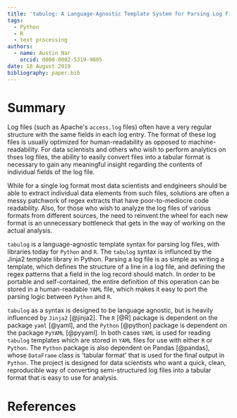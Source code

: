 ```yaml
---
title: 'tabulog: A Language-Agnostic Template System for Parsing Log Files'
tags:
  - Python
  - R
  - text processing
authors:
  - name: Austin Nar
    orcid: 0000-0002-5319-9805
date: 18 August 2019
bibliography: paper.bib
---
```



# Summary

Log files (such as Apache's ``access.log`` files) often have a very regular 
structure with the same fields in each log entry. The format of these log
files is usually optimized for human-readability as opposed to machine-readability.
For data scientists and others who wish to perform analytics on thses log files,
the ability to easily convert files into a tabular format is necessary to gain any 
meaningful insight regarding the contents of individual fields of the log file.

While for a single log format most data scientists and endgineers should be able
to extract individual data elements from such files, solutions are often a messy
patchwork of regex extracts that have poor-to-mediocre code readability. Also, for
those who wish to analyze the log files of various formats from different
sources, the need to reinvent the wheel for each new format is an unnecessary
bottleneck that gets in the way of working on the actual analysis.

``tabulog`` is a language-agnostic template syntax for parsing log files, with
libraries today for ``Python`` and ``R``. The ``tabulog`` syntax is influnced by 
the Jinja2 template library in Python. Parsing a log file is as simple as 
writing a template, which defines the structure of a line in a log file, and 
defining the regex patterns that a field in the log record should match. In order 
to be portable and self-contained, the entire definition of this operation can
be stored in a human-readable ``YAML`` file, which makes it easy to port the parsing
logic between ``Python`` and ``R``. 

``tabulog`` as a syntax is designed to be language agnostic, but is heavily 
influenced by ``Jinja2`` [@jinja2]. The ``R`` [@R] package is dependent on the
package ``yaml`` [@yaml], and the ``Python`` [@python] package is dependent on
the package ``PyYAML`` [@pyyaml]. In both cases ``YAML`` is used for reading 
``tabulog`` templates which are stored in ``YAML`` files for use with either
``R`` or ``Python``. The ``Python`` package is also dependent on Pandas [@pandas],
whose ``DataFrame`` class is 'tabular format' that is used for the final output
in ``Python``. The project is designed for data scientists who want
a quick, clean, reproducible way of converting semi-structured log files into
a tabular format that is easy to use for analysis.


# References